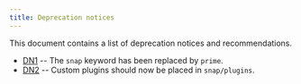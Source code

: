 ```yaml
---
title: Deprecation notices
---
```


This document contains a list of deprecation notices and recommendations.

- [DN1](/docs/deprecation-notices/dn1) -- The `snap` keyword has been replaced by `prime`.
- [DN2](/docs/deprecation-notices/dn2) -- Custom plugins should now be placed in `snap/plugins`.
